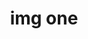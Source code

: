 ---
title: img one
src: https://i.pinimg.com/564x/02/86/28/028628abb46fc4a6c4e4a4c87dd13bea.jpg
source: Pinterest
attr: https://www.pinterest.com/pin/530439662367953227/?nic_v2=1a2WK4yYC
---